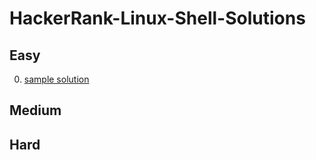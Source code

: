 # HackerRank-Linux-Shell-Solutions

## Easy

0. [sample solution](sample-solution.sh)

## Medium


## Hard

